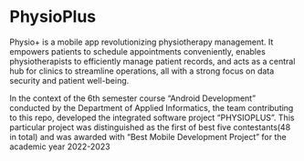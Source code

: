# PhysioPlus
Physio+ is a mobile app revolutionizing physiotherapy management. It empowers patients to schedule appointments conveniently, enables physiotherapists to efficiently manage patient records, and acts as a central hub for clinics to streamline operations, all with a strong focus on data security and patient well-being.

In the context of the 6th semester course “Android Development” conducted by the Department of Applied Informatics, the team contributing to this repo, developed the integrated software project “PHYSIOPLUS”. This particular project was distinguished as the first of best five contestants(48 in total) and was awarded with “Best Mobile Development Project” for the academic year 2022-2023
